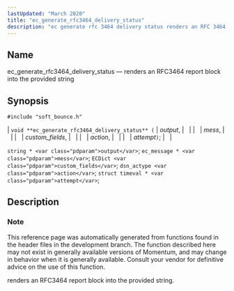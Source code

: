```yaml
---
lastUpdated: "March 2020"
title: "ec_generate_rfc3464_delivery_status"
description: "ec generate rfc 3464 delivery status renders an RFC 3464 report block into the provided string void ec generate rfc 3464 delivery status output mess custom fields action attempt string output ec message mess EC Dict custom fields dsn actype action struct timeval attempt This reference page was automatically generated..."
---
```


<a name="apis.ec_generate_rfc3464_delivery_status"></a> 
## Name

ec_generate_rfc3464_delivery_status — renders an RFC3464 report block into the provided string

## Synopsis

`#include "soft_bounce.h"`

| `void **ec_generate_rfc3464_delivery_status** (` | <var class="pdparam">output</var>, |   |
|   | <var class="pdparam">mess</var>, |   |
|   | <var class="pdparam">custom_fields</var>, |   |
|   | <var class="pdparam">action</var>, |   |
|   | <var class="pdparam">attempt</var>`)`; |   |

`string * <var class="pdparam">output</var>`;
`ec_message * <var class="pdparam">mess</var>`;
`ECDict <var class="pdparam">custom_fields</var>`;
`dsn_actype <var class="pdparam">action</var>`;
`struct timeval * <var class="pdparam">attempt</var>`;<a name="idp58320336"></a> 
## Description

### Note

This reference page was automatically generated from functions found in the header files in the development branch. The function described here may not exist in generally available versions of Momentum, and may change in behavior when it is generally available. Consult your vendor for definitive advice on the use of this function.

renders an RFC3464 report block into the provided string.